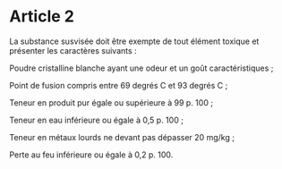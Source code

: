# Article 2

La substance susvisée doit être exempte de tout élément toxique et présenter les caractères suivants :

Poudre cristalline blanche ayant une odeur et un goût caractéristiques ;

Point de fusion compris entre 69 degrés C et 93 degrés C ;

Teneur en produit pur égale ou supérieure à 99 p. 100 ;

Teneur en eau inférieure ou égale à 0,5 p. 100 ;

Teneur en métaux lourds ne devant pas dépasser 20 mg/kg ;

Perte au feu inférieure ou égale à 0,2 p. 100.
